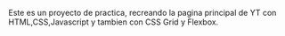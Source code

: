 Este es un proyecto de practica, recreando la pagina principal de YT con HTML,CSS,Javascript y tambien con CSS Grid y Flexbox.
